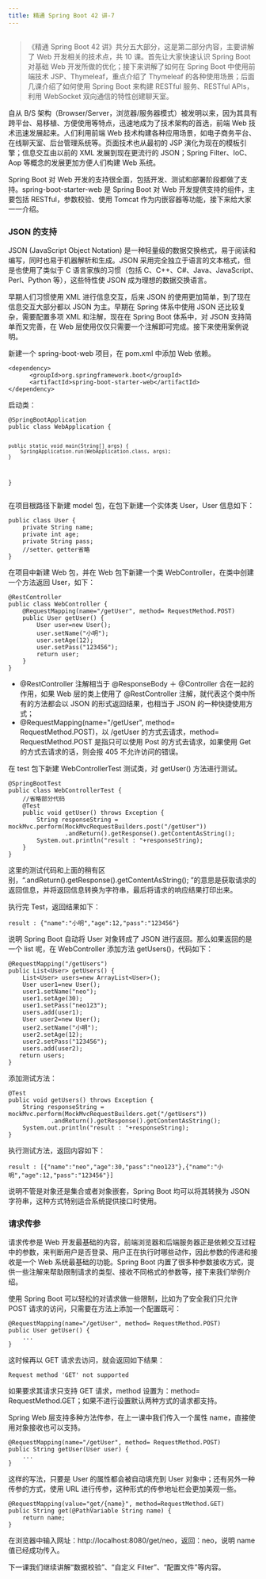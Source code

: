 ```yaml
---
title: 精通 Spring Boot 42 讲-7
---
```

<article id="topicContainer" class="column_content"><h2 class="topic_title"></h2><div><blockquote>
  <p>《精通 Spring Boot 42 讲》共分五大部分，这是第二部分内容，主要讲解了 Web 开发相关的技术点，共 10 课。首先让大家快速认识 Spring Boot 对基础 Web 开发所做的优化；接下来讲解了如何在 Spring Boot 中使用前端技术 JSP、Thymeleaf，重点介绍了 Thymeleaf 的各种使用场景；后面几课介绍了如何使用 Spring Boot 来构建 RESTful 服务、RESTful APIs，利用 WebSocket 双向通信的特性创建聊天室。</p>
</blockquote>
<p>自从 B/S 架构（Browser/Server，浏览器/服务器模式）被发明以来，因为其具有跨平台、易移植、方便使用等特点，迅速地成为了技术架构的首选，前端 Web 技术迅速发展起来。人们利用前端 Web 技术构建各种应用场景，如电子商务平台、在线聊天室、后台管理系统等。页面技术也从最初的 JSP 演化为现在的模板引擎；信息交互由以前的 XML 发展到现在更流行的 JSON；Spring Filter、IoC、Aop 等概念的发展更加方便人们构建 Web 系统。</p>
<p>Spring Boot 对 Web 开发的支持很全面，包括开发、测试和部署阶段都做了支持。spring-boot-starter-web 是 Spring Boot 对 Web 开发提供支持的组件，主要包括 RESTful，参数校验、使用 Tomcat 作为内嵌容器等功能，接下来给大家一一介绍。</p>
<h3 id="json">JSON 的支持</h3>
<p>JSON (JavaScript Object Notation) 是一种轻量级的数据交换格式，易于阅读和编写，同时也易于机器解析和生成。JSON 采用完全独立于语言的文本格式，但是也使用了类似于 C 语言家族的习惯（包括 C、C++、C#、Java、JavaScript、Perl、Python 等），这些特性使 JSON 成为理想的数据交换语言。</p>
<p>早期人们习惯使用 XML 进行信息交互，后来 JSON 的使用更加简单，到了现在信息交互大部分都以 JSON 为主。早期在 Spring 体系中使用 JSON 还比较复杂，需要配置多项 XML 和注解，现在在 Spring Boot 体系中，对 JSON 支持简单而又完善，在 Web 层使用仅仅只需要一个注解即可完成。接下来使用案例说明。</p>
<p>新建一个 spring-boot-web 项目，在 pom.xml 中添加 Web 依赖。</p>
<pre><code class="xml language-xml">&lt;dependency&gt;
      &lt;groupId&gt;org.springframework.boot&lt;/groupId&gt;
      &lt;artifactId&gt;spring-boot-starter-web&lt;/artifactId&gt;
&lt;/dependency&gt;
</code></pre>
<p>启动类：</p>
<pre><code class="java language-java">@SpringBootApplication
public class WebApplication {

    public static void main(String[] args) {
        SpringApplication.run(WebApplication.class, args);
    }
}
</code></pre>
<p>在项目根路径下新建 model 包，在包下新建一个实体类 User，User 信息如下：</p>
<pre><code class="java language-java">public class User {
    private String name;
    private int age;
    private String pass;
    //setter、getter省略
}
</code></pre>
<p>在项目中新建 Web 包，并在 Web 包下新建一个类 WebController，在类中创建一个方法返回 User，如下：</p>
<pre><code class="java language-java">@RestController
public class WebController {
    @RequestMapping(name="/getUser", method= RequestMethod.POST)
    public User getUser() {
        User user=new User();
        user.setName("小明");
        user.setAge(12);
        user.setPass("123456");
        return user;
    }
}
</code></pre>
<ul>
<li>@RestController 注解相当于 @ResponseBody ＋ @Controller 合在一起的作用，如果 Web 层的类上使用了 @RestController 注解，就代表这个类中所有的方法都会以 JSON 的形式返回结果，也相当于 JSON 的一种快捷使用方式；</li>
<li>@RequestMapping(name="/getUser", method= RequestMethod.POST)，以 /getUser 的方式去请求，method= RequestMethod.POST 是指只可以使用 Post 的方式去请求，如果使用 Get 的方式去请求的话，则会报 405 不允许访问的错误。</li>
</ul>
<p>在 test 包下新建 WebControllerTest 测试类，对 getUser() 方法进行测试。</p>
<pre><code class="java language-java">@SpringBootTest
public class WebControllerTest {
    //省略部分代码
    @Test
    public void getUser() throws Exception {
        String responseString = mockMvc.perform(MockMvcRequestBuilders.post("/getUser"))
                .andReturn().getResponse().getContentAsString();
        System.out.println("result : "+responseString);
    }
}
</code></pre>
<p>这里的测试代码和上面的稍有区别，“.andReturn().getResponse().getContentAsString(); ”的意思是获取请求的返回信息，并将返回信息转换为字符串，最后将请求的响应结果打印出来。</p>
<p>执行完 Test，返回结果如下：</p>
<pre><code class="json language-json">result : {"name":"小明","age":12,"pass":"123456"}
</code></pre>
<p>说明 Spring Boot 自动将 User 对象转成了 JSON 进行返回。那么如果返回的是一个 list 呢，在 WebController 添加方法 getUsers()，代码如下：</p>
<pre><code class="java language-java">@RequestMapping("/getUsers")
public List&lt;User&gt; getUsers() {
    List&lt;User&gt; users=new ArrayList&lt;User&gt;();
    User user1=new User();
    user1.setName("neo");
    user1.setAge(30);
    user1.setPass("neo123");
    users.add(user1);
    User user2=new User();
    user2.setName("小明");
    user2.setAge(12);
    user2.setPass("123456");
    users.add(user2);
   return users;
}
</code></pre>
<p>添加测试方法：</p>
<pre><code class="java language-java">@Test
public void getUsers() throws Exception {
    String responseString = mockMvc.perform(MockMvcRequestBuilders.get("/getUsers"))
            .andReturn().getResponse().getContentAsString();
    System.out.println("result : "+responseString);
}
</code></pre>
<p>执行测试方法，返回内容如下：</p>
<pre><code class="json language-json">result : [{"name":"neo","age":30,"pass":"neo123"},{"name":"小明","age":12,"pass":"123456"}]
</code></pre>
<p>说明不管是对象还是集合或者对象嵌套，Spring Boot 均可以将其转换为 JSON 字符串，这种方式特别适合系统提供接口时使用。</p>
<h3 id="">请求传参</h3>
<p>请求传参是 Web 开发最基础的内容，前端浏览器和后端服务器正是依赖交互过程中的参数，来判断用户是否登录、用户正在执行时哪些动作，因此参数的传递和接收是一个 Web 系统最基础的功能。Spring Boot 内置了很多种参数接收方式，提供一些注解来帮助限制请求的类型、接收不同格式的参数等，接下来我们举例介绍。</p>
<p>使用 Spring Boot 可以轻松的对请求做一些限制，比如为了安全我们只允许 POST 请求的访问，只需要在方法上添加一个配置既可：</p>
<pre><code class="java language-java">@RequestMapping(name="/getUser", method= RequestMethod.POST)
public User getUser() {
    ...
}
</code></pre>
<p>这时候再以 GET 请求去访问，就会返回如下结果： </p>
<pre><code>Request method 'GET' not supported
</code></pre>
<p>如果要求其请求只支持 GET 请求，method 设置为：method= RequestMethod.GET；如果不进行设置默认两种方式的请求都支持。</p>
<p>Spring Web 层支持多种方法传参，在上一课中我们传入一个属性 name，直接使用对象接收也可以支持。</p>
<pre><code class="java language-java">@RequestMapping(name="/getUser", method= RequestMethod.POST)
public String getUser(User user) {
    ...
}
</code></pre>
<p>这样的写法，只要是 User 的属性都会被自动填充到 User 对象中；还有另外一种传参的方式，使用 URL 进行传参，这种形式的传参地址栏会更加美观一些。</p>
<pre><code class="java language-java">@RequestMapping(value="get/{name}", method=RequestMethod.GET)
public String get(@PathVariable String name) {
    return name;
}
</code></pre>
<p>在浏览器中输入网址：http://localhost:8080/get/neo，返回：neo，说明 name 值已经成功传入。</p>
<p>下一课我们继续讲解“数据校验”、“自定义 Filter”、“配置文件”等内容。</p></div></article>